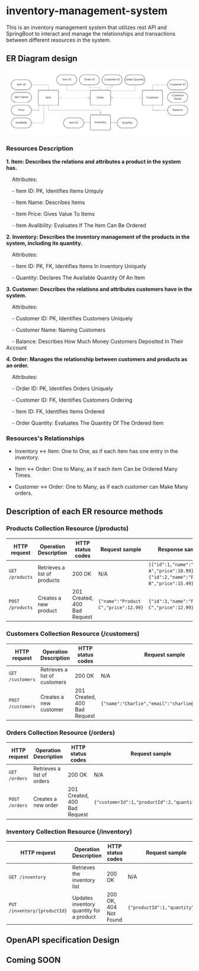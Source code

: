 # inventory-management-system

This is an inventory management system that utilizes rest API and SpringBoot to interact and manage the relationships and transactions between different resources in the system.

## ER Diagram design

![Alt text](/Images/ER_Diagram.png "ER Diagram")

### Resources Description

<Strong>1. Item: Describes the relations and attributes a product in the system has.</Strong><br>

    Attributes:<br>

    - Item ID: PK, Identifies Items Uniquly

    - Item Name: Describes Items

    - Item Price: Gives Value To Items

    - Item Avalibility: Evaluates If The Item Can Be Ordered

<Strong>2.  Inventory: Describes the inventory management of the products in the system, including its quantity.</Strong><br>

    Attributes:<br>

    - Item ID: PK, FK, Identifies Items In Inventory Uniquely

    - Quantity: Declares The Available Quantity Of An Item

<Strong>3. Customer: Describes the relations and attributes customers have in the system.</Strong><br>

    Attributes:<br>

    - Customer ID: PK, Identifies Customers Uniquely

    - Customer Name: Naming Customers

    - Balance: Describes How Much Money Customers Deposited In Their Account

<Strong>4. Order: Manages the relationship between customers and products as an order.</Strong><br>

    Attributes:<br>

    - Order ID: PK, Identifies Orders Uniquely

    - Customer ID: FK, Identifies Customers Ordering

    - Item ID: FK, Identifies Items Ordered

    - Order Quantity: Evaluates The Quantity Of The Ordered Item

### Resources's Relationships

- Inventory <-> Item: One to One, as if each item has one entry in the inventory.<br>

- Item <-> Order: One to Many, as if each item Can be Ordered Many Times.<br>

- Customer <-> Order: One to Many, as if each customer can Make Many orders.<br>

## Description of each ER resource methods

### Products Collection Resource (/products)

| HTTP request | Operation Description | HTTP status codes | Request sample | Response sample |
|--------------|-----------------------|-------------------|----------------|-----------------|
| `GET /products` | Retrieves a list of products | 200 OK | N/A | `[{"id":1,"name":"Product A","price":10.99},{"id":2,"name":"Product B","price":15.49}]` |
| `POST /products` | Creates a new product | 201 Created, 400 Bad Request | `{"name":"Product C","price":12.99}` | `{"id":3,"name":"Product C","price":12.99}` |

### Customers Collection Resource (/customers)

| HTTP request | Operation Description | HTTP status codes | Request sample | Response sample |
|--------------|-----------------------|-------------------|----------------|-----------------|
| `GET /customers` | Retrieves a list of customers | 200 OK | N/A | `[{"id":1,"name":"Alice","email":"alice@example.com"},{"id":2,"name":"Bob","email":"bob@example.com"}]` |
| `POST /customers` | Creates a new customer | 201 Created, 400 Bad Request | `{"name":"Charlie","email":"charlie@example.com"}` | `{"id":3,"name":"Charlie","email":"charlie@example.com"}` |

### Orders Collection Resource (/orders)

| HTTP request | Operation Description | HTTP status codes | Request sample | Response sample |
|--------------|-----------------------|-------------------|----------------|-----------------|
| `GET /orders` | Retrieves a list of orders | 200 OK | N/A | `[{"id":1,"customerId":1,"productId":2,"quantity":1},{"id":2,"customerId":2,"productId":1,"quantity":2}]` |
| `POST /orders` | Creates a new order | 201 Created, 400 Bad Request | `{"customerId":1,"productId":2,"quantity":1}` | `{"id":3,"customerId":1,"productId":2,"quantity":1}` |

### Inventory Collection Resource (/inventory)

| HTTP request | Operation Description | HTTP status codes | Request sample | Response sample |
|--------------|-----------------------|-------------------|----------------|-----------------|
| `GET /inventory` | Retrieves the inventory list | 200 OK | N/A | `[{"productId":1,"quantity":100},{"productId":2,"quantity":150}]` |
| `PUT /inventory/{productId}` | Updates inventory quantity for a product | 200 OK, 404 Not Found | `{"productId":1,"quantity":90}` | `{"productId":1,"quantity":90}` |

## OpenAPI specification Design

  

## Coming SOON